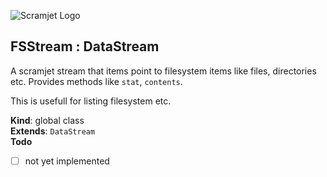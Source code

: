 ![Scramjet Logo](https://signicode.com/scramjet-logo-light.svg)

<a name="FSStream"></a>

## FSStream : DataStream
A scramjet stream that items point to filesystem items like files, directories etc. Provides methods like `stat`,
`contents`.

This is usefull for listing filesystem etc.

**Kind**: global class  
**Extends**: <code>DataStream</code>  
**Todo**

- [ ] not yet implemented

